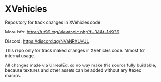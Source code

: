 # XVehicles
Repository for track changes in XVehicles code

More info: https://ut99.org/viewtopic.php?f=34&t=14936

Discord: https://discord.gg/NVaNRXUvUU

This repo only for track maked changes in XVehicles code.
Almost for internal usage.

All changes made via UnrealEd, so no way make this source fully buildable, because textures and other assets can be added without any #exec macros.
